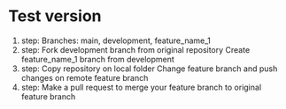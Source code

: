 # Test version
1. step: 
 Branches: main, development, feature_name_1
1. step:
 Fork development branch from original repository 
 Create feature_name_1 branch from development
1. step:
 Copy repository on local folder
 Change feature branch and push changes on remote feature branch
1. step: 
 Make a pull request to merge your feature branch to original feature branch
    